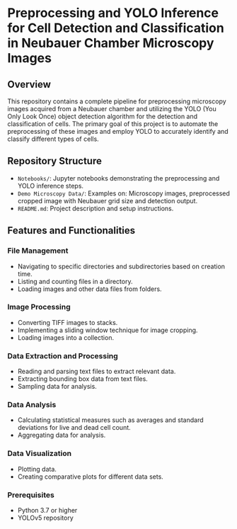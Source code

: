 # Preprocessing and YOLO Inference for Cell Detection and Classification in Neubauer Chamber Microscopy Images

## Overview

This repository contains a complete pipeline for preprocessing microscopy images acquired from a Neubauer chamber and utilizing the YOLO (You Only Look Once) object detection algorithm for the detection and classification of cells. The primary goal of this project is to automate the preprocessing of these images and employ YOLO to accurately identify and classify different types of cells.

## Repository Structure

- `Notebooks/`: Jupyter notebooks demonstrating the preprocessing and YOLO inference steps.
- `Demo Microscopy Data/`: Examples on: Microscopy images, preprocessed cropped image with Neubauer grid size and detection output.
- `README.md`: Project description and setup instructions.

## Features and Functionalities

### File Management
- Navigating to specific directories and subdirectories based on creation time.
- Listing and counting files in a directory.
- Loading images and other data files from folders.

### Image Processing
- Converting TIFF images to stacks.
- Implementing a sliding window technique for image cropping.
- Loading images into a collection.

### Data Extraction and Processing
- Reading and parsing text files to extract relevant data.
- Extracting bounding box data from text files.
- Sampling data for analysis.

### Data Analysis
- Calculating statistical measures such as averages and standard deviations for live and dead cell count.
- Aggregating data for analysis.

### Data Visualization
- Plotting data.
- Creating comparative plots for different data sets.




### Prerequisites

- Python 3.7 or higher
- YOLOv5 repository
